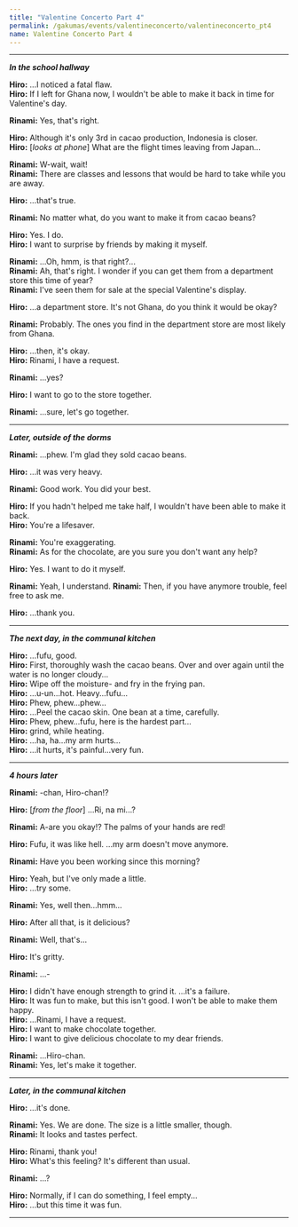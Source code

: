```yaml
---
title: "Valentine Concerto Part 4"
permalink: /gakumas/events/valentineconcerto/valentineconcerto_pt4
name: Valentine Concerto Part 4
---
```

________________________
<!--
#### Valentine Concerto Part 4
----
--->

*__In the school hallway__*

__Hiro:__ ...I noticed a fatal flaw.<br />
__Hiro:__ If I left for Ghana now, I wouldn't be able to make it back in time for Valentine's day.

__Rinami:__ Yes, that's right.

__Hiro:__ Although it's only 3rd in cacao production, Indonesia is closer.<br />
__Hiro:__ [*looks at phone*] What are the flight times leaving from Japan... 

__Rinami:__ W-wait, wait!<br />
__Rinami:__ There are classes and lessons that would be hard to take while you are away.

__Hiro:__ ...that's true.

__Rinami:__ No matter what, do you want to make it from cacao beans?

__Hiro:__ Yes. I do.<br />
__Hiro:__ I want to surprise by friends by making it myself.

__Rinami:__ ...Oh, hmm, is that right?...<br />
__Rinami:__ Ah, that's right. I wonder if you can get them from a department store this time of year?<br />
__Rinami:__ I've seen them for sale at the special Valentine's display.

__Hiro:__ ...a department store. It's not Ghana, do you think it would be okay?

__Rinami:__ Probably. The ones you find in the department store are most likely from Ghana.

__Hiro:__ ...then, it's okay.<br />
__Hiro:__ Rinami, I have a request.

__Rinami:__ ...yes?

__Hiro:__ I want to go to the store together.

__Rinami:__ ...sure, let's go together.

---

*__Later, outside of the dorms__*

__Rinami:__ ...phew. I'm glad they sold cacao beans.

__Hiro:__ ...it was very heavy.

__Rinami:__ Good work. You did your best.

__Hiro:__ If you hadn't helped me take half, I wouldn't have been able to make it back.<br />
__Hiro:__ You're a lifesaver.

__Rinami:__ You're exaggerating.<br />
__Rinami:__ As for the chocolate, are you sure you don't want any help?

__Hiro:__ Yes. I want to do it myself.

__Rinami:__ Yeah, I understand.
__Rinami:__ Then, if you have anymore trouble, feel free to ask me.

__Hiro:__ ...thank you.

---

*__The next day, in the communal kitchen__*

__Hiro:__ ...fufu, good.<br />
__Hiro:__ First, thoroughly wash the cacao beans. Over and over again until the water is no longer cloudy...<br />
__Hiro:__ Wipe off the moisture- and fry in the frying pan.<br />
__Hiro:__ ...u-un...hot. Heavy...fufu...<br />
__Hiro:__ Phew, phew...phew...<br />
__Hiro:__ ...Peel the cacao skin. One bean at a time, carefully.<br />
__Hiro:__ Phew, phew...fufu, here is the hardest part...<br />
__Hiro:__ grind, while heating.<br />
__Hiro:__ ...ha, ha...my arm hurts...<br />
__Hiro:__ ...it hurts, it's painful...very fun.<br />

---

*__4 hours later__*

__Rinami:__ -chan, Hiro-chan!?

__Hiro:__ [*from the floor*] ...Ri, na mi...?

__Rinami:__ A-are you okay!? The palms of your hands are red!

__Hiro:__ Fufu, it was like hell. ...my arm doesn't move anymore.

__Rinami:__ Have you been working since this morning?

__Hiro:__ Yeah, but I've only made a little.<br />
__Hiro:__ ...try some.

__Rinami:__ Yes, well then...hmm...

__Hiro:__ After all that, is it delicious?

__Rinami:__ Well, that's...

__Hiro:__ It's gritty.

__Rinami:__ ...-

__Hiro:__ I didn't have enough strength to grind it. ...it's a failure.<br />
__Hiro:__ It was fun to make, but this isn't good. I won't be able to make them happy.<br />
__Hiro:__ ...Rinami, I have a request.<br />
__Hiro:__ I want to make chocolate together.<br />
__Hiro:__ I want to give delicious chocolate to my dear friends.<br />

__Rinami:__ ...Hiro-chan.<br />
__Rinami:__ Yes, let's make it together.

---

*__Later, in the communal kitchen__*

__Hiro:__ ...it's done.

__Rinami:__ Yes. We are done. The size is a little smaller, though.<br />
__Rinami:__ It looks and tastes perfect.

__Hiro:__ Rinami, thank you!<br />
__Hiro:__ What's this feeling? It's different than usual.

__Rinami:__ ...?

__Hiro:__ Normally, if I can do something, I feel empty...<br />
__Hiro:__ ...but this time it was fun.

---